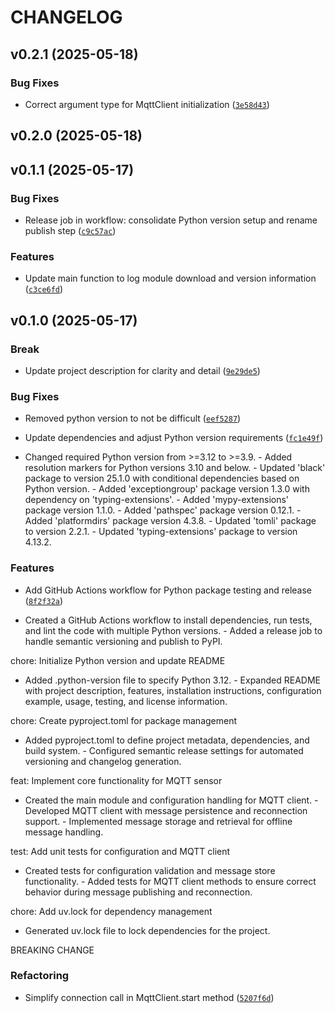 # CHANGELOG


## v0.2.1 (2025-05-18)

### Bug Fixes

- Correct argument type for MqttClient initialization
  ([`3e58d43`](https://github.com/yfredrix/mqttsensor/commit/3e58d4358d8c153096d920905cca59bb332742de))


## v0.2.0 (2025-05-18)


## v0.1.1 (2025-05-17)

### Bug Fixes

- Release job in workflow: consolidate Python version setup and rename publish step
  ([`c9c57ac`](https://github.com/yfredrix/mqttsensor/commit/c9c57acbb8cc01c5891d9cfc4576dce7633edda2))

### Features

- Update main function to log module download and version information
  ([`c3ce6fd`](https://github.com/yfredrix/mqttsensor/commit/c3ce6fd89cb9f276e182f20a67e6bfba24271213))


## v0.1.0 (2025-05-17)

### Break

- Update project description for clarity and detail
  ([`9e29de5`](https://github.com/yfredrix/mqttsensor/commit/9e29de5288d6d85c84389b392b1b05e3340f33ee))

### Bug Fixes

- Removed python version to not be difficult
  ([`eef5287`](https://github.com/yfredrix/mqttsensor/commit/eef5287c6107d58a16aa4cedaaf51b794e317893))

- Update dependencies and adjust Python version requirements
  ([`fc1e49f`](https://github.com/yfredrix/mqttsensor/commit/fc1e49fa33938aeb497c46f75b2d58f907c809a9))

- Changed required Python version from >=3.12 to >=3.9. - Added resolution markers for Python
  versions 3.10 and below. - Updated 'black' package to version 25.1.0 with conditional dependencies
  based on Python version. - Added 'exceptiongroup' package version 1.3.0 with dependency on
  'typing-extensions'. - Added 'mypy-extensions' package version 1.1.0. - Added 'pathspec' package
  version 0.12.1. - Added 'platformdirs' package version 4.3.8. - Updated 'tomli' package to version
  2.2.1. - Updated 'typing-extensions' package to version 4.13.2.

### Features

- Add GitHub Actions workflow for Python package testing and release
  ([`8f2f32a`](https://github.com/yfredrix/mqttsensor/commit/8f2f32ab122fd6e0762b0b164466f00c6271a8a0))

- Created a GitHub Actions workflow to install dependencies, run tests, and lint the code with
  multiple Python versions. - Added a release job to handle semantic versioning and publish to PyPI.

chore: Initialize Python version and update README

- Added .python-version file to specify Python 3.12. - Expanded README with project description,
  features, installation instructions, configuration example, usage, testing, and license
  information.

chore: Create pyproject.toml for package management

- Added pyproject.toml to define project metadata, dependencies, and build system. - Configured
  semantic release settings for automated versioning and changelog generation.

feat: Implement core functionality for MQTT sensor

- Created the main module and configuration handling for MQTT client. - Developed MQTT client with
  message persistence and reconnection support. - Implemented message storage and retrieval for
  offline message handling.

test: Add unit tests for configuration and MQTT client

- Created tests for configuration validation and message store functionality. - Added tests for MQTT
  client methods to ensure correct behavior during message publishing and reconnection.

chore: Add uv.lock for dependency management

- Generated uv.lock file to lock dependencies for the project.

BREAKING CHANGE

### Refactoring

- Simplify connection call in MqttClient.start method
  ([`5207f6d`](https://github.com/yfredrix/mqttsensor/commit/5207f6d111cb78ab763f75c65ee95923b4466477))
